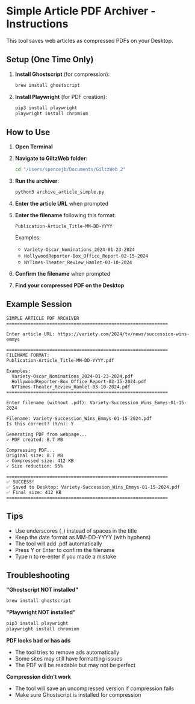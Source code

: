 # Simple Article PDF Archiver - Instructions

This tool saves web articles as compressed PDFs on your Desktop.

## Setup (One Time Only)

1. **Install Ghostscript** (for compression):
   ```bash
   brew install ghostscript
   ```

2. **Install Playwright** (for PDF creation):
   ```bash
   pip3 install playwright
   playwright install chromium
   ```

## How to Use

1. **Open Terminal**

2. **Navigate to GiltzWeb folder**:
   ```bash
   cd "/Users/spencejb/Documents/GiltzWeb 2"
   ```

3. **Run the archiver**:
   ```bash
   python3 archive_article_simple.py
   ```

4. **Enter the article URL** when prompted

5. **Enter the filename** following this format:
   ```
   Publication-Article_Title-MM-DD-YYYY
   ```
   
   Examples:
   - `Variety-Oscar_Nominations_2024-01-23-2024`
   - `HollywoodReporter-Box_Office_Report-02-15-2024`
   - `NYTimes-Theater_Review_Hamlet-03-10-2024`

6. **Confirm the filename** when prompted

7. **Find your compressed PDF on the Desktop**

## Example Session

```
SIMPLE ARTICLE PDF ARCHIVER
============================================================

Enter article URL: https://variety.com/2024/tv/news/succession-wins-emmys

============================================================
FILENAME FORMAT:
Publication-Article_Title-MM-DD-YYYY.pdf

Examples:
  Variety-Oscar_Nominations_2024-01-23-2024.pdf
  HollywoodReporter-Box_Office_Report-02-15-2024.pdf
  NYTimes-Theater_Review_Hamlet-03-10-2024.pdf
============================================================

Enter filename (without .pdf): Variety-Succession_Wins_Emmys-01-15-2024

Filename: Variety-Succession_Wins_Emmys-01-15-2024.pdf
Is this correct? (Y/n): Y

Generating PDF from webpage...
✓ PDF created: 8.7 MB

Compressing PDF...
Original size: 8.7 MB
✓ Compressed size: 412 KB
✓ Size reduction: 95%

============================================================
✅ SUCCESS!
✅ Saved to Desktop: Variety-Succession_Wins_Emmys-01-15-2024.pdf
✅ Final size: 412 KB
============================================================
```

## Tips

- Use underscores (_) instead of spaces in the title
- Keep the date format as MM-DD-YYYY (with hyphens)
- The tool will add .pdf automatically
- Press Y or Enter to confirm the filename
- Type n to re-enter if you made a mistake

## Troubleshooting

**"Ghostscript NOT installed"**
```bash
brew install ghostscript
```

**"Playwright NOT installed"**
```bash
pip3 install playwright
playwright install chromium
```

**PDF looks bad or has ads**
- The tool tries to remove ads automatically
- Some sites may still have formatting issues
- The PDF will be readable but may not be perfect

**Compression didn't work**
- The tool will save an uncompressed version if compression fails
- Make sure Ghostscript is installed for compression